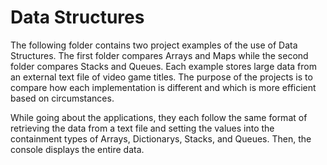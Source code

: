 # Data Structures 

The following folder contains two project examples of the use of Data Structures. The first 
folder compares Arrays and Maps while the second folder compares Stacks and Queues. 
Each example stores large data from an external text file of video game titles. The purpose
of the projects is to compare how each implementation is different and which is more
efficient based on circumstances. 

While going about the applications, they each follow the same format of retrieving the data
from a text file and setting the values into the containment types of Arrays, Dictionarys, 
Stacks, and Queues. Then, the console displays the entire data.